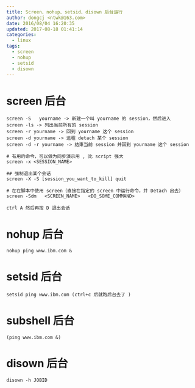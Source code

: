 ```yaml
---
title: Screen、nohup、setsid、disown 后台运行
author: dongcj <ntwk@163.com>
date: 2016/08/04 16:20:35
updated: 2017-08-18 01:41:14
categories:
  - linux
tags:
  - screen
  - nohup
  - setsid
  - disown
---
```

# screen 后台

    screen -S   yourname -> 新建一个叫 yourname 的 session，然后进入
    screen -ls -> 列出当前所有的 session
    screen -r yourname -> 回到 yourname 这个 session
    screen -d yourname -> 远程 detach 某个 session
    screen -d -r yourname -> 结束当前 session 并回到 yourname 这个 session

    # 有用的命令，可以做为同步演示用 , 比 script 强大
    screen -x <SESSION_NAME>

    ## 强制退出某个会话
    screen -X -S [session_you_want_to_kill] quit

    # 在在脚本中使用 screen（直接在指定的 screen 中运行命令，并 Detach 出去）
    screen -Sdm   <SCREEN_NAME>   <DO_SOME_COMMAND>

    ctrl A 然后再按 D 退出会话




# nohup 后台
    nohup ping www.ibm.com &

# setsid 后台
    setsid ping www.ibm.com (ctrl+c 后就跑后台去了 )


# subshell 后台
    (ping www.ibm.com &)


# disown 后台
    disown -h JOBID












